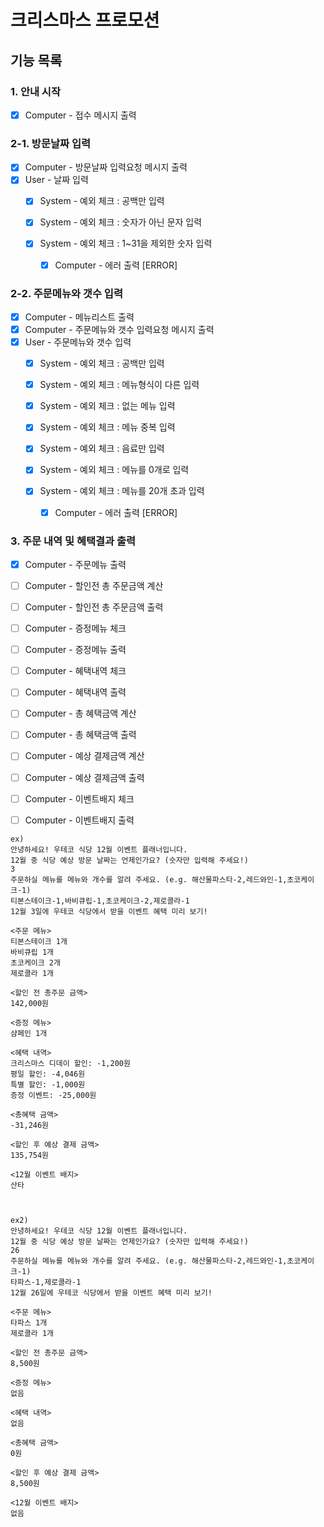 # 크리스마스 프로모션
## 기능 목록

### 1. 안내 시작
- [x] Computer - 접수 메시지 출력

### 2-1. 방문날짜 입력
- [x] Computer - 방문날짜 입력요청 메시지 출력
- [x] User - 날짜 입력
    - [x] System - 예외 체크 : 공백만 입력
  
    - [x] System - 예외 체크 : 숫자가 아닌 문자 입력
    - [x] System - 예외 체크 : 1~31을 제외한 숫자 입력
        - [x] Computer - 에러 출력 [ERROR]

### 2-2. 주문메뉴와 갯수 입력
- [x] Computer - 메뉴리스트 출력
- [x] Computer - 주문메뉴와 갯수 입력요청 메시지 출력
- [x] User - 주문메뉴와 갯수 입력
    - [x] System - 예외 체크 : 공백만 입력
  
    - [x] System - 예외 체크 : 메뉴형식이 다른 입력
    - [x] System - 예외 체크 : 없는 메뉴 입력
    - [x] System - 예외 체크 : 메뉴 중복 입력
    - [x] System - 예외 체크 : 음료만 입력
    - [x] System - 예외 체크 : 메뉴를 0개로 입력
    - [x] System - 예외 체크 : 메뉴를 20개 초과 입력
        - [x] Computer - 에러 출력 [ERROR]

### 3. 주문 내역 및 혜택결과 출력
- [x] Computer - 주문메뉴 출력
- [ ] Computer - 할인전 총 주문금액 계산
- [ ] Computer - 할인전 총 주문금액 출력
- [ ] Computer - 증정메뉴 체크
- [ ] Computer - 증정메뉴 출력
- [ ] Computer - 혜택내역 체크
- [ ] Computer - 혜택내역 출력
- [ ] Computer - 총 혜택금액 계산
- [ ] Computer - 총 혜택금액 출력
- [ ] Computer - 예상 결제금액 계산
- [ ] Computer - 예상 결제금액 출력
- [ ] Computer - 이벤트배지 체크
- [ ] Computer - 이벤트배지 출력


```
ex)
안녕하세요! 우테코 식당 12월 이벤트 플래너입니다.
12월 중 식당 예상 방문 날짜는 언제인가요? (숫자만 입력해 주세요!)
3
주문하실 메뉴를 메뉴와 개수를 알려 주세요. (e.g. 해산물파스타-2,레드와인-1,초코케이크-1)
티본스테이크-1,바비큐립-1,초코케이크-2,제로콜라-1
12월 3일에 우테코 식당에서 받을 이벤트 혜택 미리 보기!
 
<주문 메뉴>
티본스테이크 1개
바비큐립 1개
초코케이크 2개
제로콜라 1개
 
<할인 전 총주문 금액>
142,000원
 
<증정 메뉴>
샴페인 1개
 
<혜택 내역>
크리스마스 디데이 할인: -1,200원
평일 할인: -4,046원
특별 할인: -1,000원
증정 이벤트: -25,000원
 
<총혜택 금액>
-31,246원
 
<할인 후 예상 결제 금액>
135,754원
 
<12월 이벤트 배지>
산타



ex2)
안녕하세요! 우테코 식당 12월 이벤트 플래너입니다.
12월 중 식당 예상 방문 날짜는 언제인가요? (숫자만 입력해 주세요!)
26 
주문하실 메뉴를 메뉴와 개수를 알려 주세요. (e.g. 해산물파스타-2,레드와인-1,초코케이크-1)
타파스-1,제로콜라-1
12월 26일에 우테코 식당에서 받을 이벤트 혜택 미리 보기!
 
<주문 메뉴>
타파스 1개
제로콜라 1개

<할인 전 총주문 금액>
8,500원
 
<증정 메뉴>
없음
 
<혜택 내역>
없음
 
<총혜택 금액>
0원
 
<할인 후 예상 결제 금액>
8,500원
 
<12월 이벤트 배지>
없음
```
